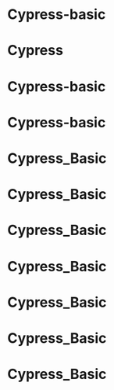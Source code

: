 # Cypress-basic
# Cypress
# Cypress-basic
# Cypress-basic
# Cypress_Basic
# Cypress_Basic
# Cypress_Basic
# Cypress_Basic
# Cypress_Basic
# Cypress_Basic
# Cypress_Basic
